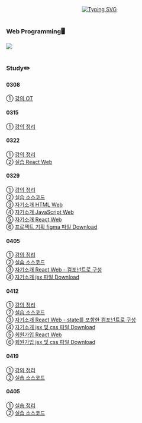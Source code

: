 <div align="center">
<a href="https://git.io/typing-svg"><img src="https://readme-typing-svg.demolab.com?font=Fredoka+One&size=50&pause=1000&color=F7CF00&background=00185C&center=true&vCenter=true&random=true&width=1100&height=130&lines=Gnyo's+React+Web+Programming" alt="Typing SVG" /></a>
</div>
</br>

### Web Programming🖥️
<img src="https://img.shields.io/badge/react-20232a.svg?style=for-the-badge&logo=react&logoColor=61DAFB"/></br></br>

### Study✏️
#### 0308
① <a href="https://github.com/Gnyo/React/blob/main/0308/readme.md"> 강의 OT </a></br>

#### 0315
① <a href="https://github.com/Gnyo/React/blob/main/0315/readme.md"> 강의 정리 </a></br>

#### 0322
① <a href="https://github.com/Gnyo/React/blob/main/0322/readme.md"> 강의 정리 </a></br>
② <a href="https://gnyo.github.io/React/0322/build/index.html"> 실습 React Web </a></br>

#### 0329
① <a href="https://github.com/Gnyo/React/blob/main/0329/readme.md"> 강의 정리 </a></br>
② <a href="https://github.com/Gnyo/React/tree/main/additional/0329"> 실습 소스코드 </a></br>
③ <a href="https://gnyo.github.io/React/0329/과제/introduce.html"> 자기소개 HTML Web </a></br>
④ <a href="https://gnyo.github.io/React/0329/과제/introduce.html"> 자기소개 JavaScript Web </a></br>
⑤ <a href="https://gnyo.github.io/React/0329/과제/build/introduce.html"> 자기소개 React Web </a></br>
⑥ <a href="https://github.com/Gnyo/React/blob/main/0329/%EA%B3%BC%EC%A0%9C/HomeWork.fig"> 프로젝트 기획 figma 파일 Download </a></br>

#### 0405
① <a href="https://github.com/Gnyo/React/blob/main/0405/readme.md"> 강의 정리 </a></br>
② <a href="https://github.com/Gnyo/React/tree/main/additional/0405"> 실습 소스코드 </a></br>
③ <a href="https://gnyo.github.io/React/0405/과제/build/"> 자기소개 React Web - 컴포넌트로 구성 </a></br>
④ <a href="https://github.com/Gnyo/React/tree/main/0405/%EA%B3%BC%EC%A0%9C/Component_5"> 자기소개 jsx 파일 Download </a></br>

#### 0412
① <a href="https://github.com/Gnyo/React/blob/main/0412/readme.md"> 강의 정리 </a></br>
② <a href="https://github.com/Gnyo/React/tree/main/additional/0412"> 실습 소스코드 </a></br>
③ <a href="https://gnyo.github.io/React/0412/%EA%B3%BC%EC%A0%9C/intro/build/"> 자기소개 React Web - state를 포함한 컴포넌트로 구성 </a></br>
④ <a href="https://github.com/Gnyo/React/tree/main/0412/%EA%B3%BC%EC%A0%9C/intro/jsxCode"> 자기소개 jsx 및 css 파일 Download </a></br>
⑤ <a href="https://gnyo.github.io/React/0412/%EA%B3%BC%EC%A0%9C/signup/build/"> 회원가입 React Web </a></br>
⑥ <a href="https://github.com/Gnyo/React/tree/main/0412/%EA%B3%BC%EC%A0%9C/signup/jsxCode"> 회원가입 jsx 및 css 파일 Download </a></br>

#### 0419
① <a href="https://github.com/Gnyo/React/blob/main/0419/readme.md"> 강의 정리 </a></br>
② <a href="https://github.com/Gnyo/React/blob/main/0419/실습/"> 실습 소스코드 </a></br>

#### 0405
① <a href="https://github.com/Gnyo/React/blob/main/0503/readme.md"> 실습 정리 </a></br>
② <a href="https://github.com/Gnyo/React/tree/main/0503/%EC%8B%A4%EC%8A%B5"> 실습 소스코드 </a></br>
